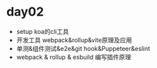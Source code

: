 # day02

- setup koa的cli工具
- 开发工具 webpack&rollup&vite原理及应用
- 单测&组件测试&e2e&git hook&Puppeteer&eslint
- webpack & rollup & esbuild 编写插件原理
